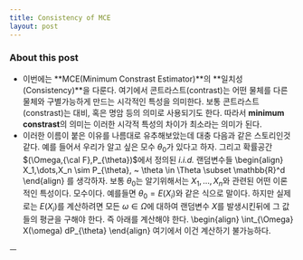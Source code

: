 ```yaml
---
title: Consistency of MCE
layout: post 
---
```


### About this post
- 이번에는 **MCE(Minimum Constrast Estimator)**의 **일치성(Consistency)**을 다룬다. 여기에서 콘트라스트(contrast)는 어떤 물체를 다른 물체와 구별가능하게 만드는 시각적인 특성을 의미한다. 보통 콘트라스트(constrast)는 대비, 혹은 명암 등의 의미로 사용되기도 한다. 따라서 **minimum constrast**의 의미는 이러한 시각적 특성의 차이가 최소라는 의미가 된다. 
- 이러한 이름이 붙은 이유를 나름대로 유추해보았는데 대충 다음과 같은 스토리인것 같다. 예를 들어서 우리가 알고 싶은 모수 $\theta_0$가 있다고 하자. 그리고 확률공간 $(\Omega,{\cal F},P_{\theta})$에서 정의된 *i.i.d.* 랜덤변수들 
\begin{align}
X_1,\dots,X_n \sim P_{\theta}, ~ \theta \in \Theta \subset \mathbb{R}^d
\end{align}
를 생각하자. 보통 $\theta_0$는 알기위해서는 $X_1,\dots,X_n$와 관련된 어떤 이론적인 특성이다. 모수이다. 예를들면 $\theta_0=E(X_i)$와 같은 식으로 말이다. 하지만 실제로는 $E(X_i)$를 계산하려면 모든 $\omega \in \Omega$에 대하여 랜덤변수 $X$를 발생시킨뒤에 그 값들의 평균을 구해야 한다. 즉 아래를 계산해야 한다. 
\begin{align}
\int_{\Omega} X(\omega) dP_{\theta} 
\end{align}
여기에서 이건 계산하기 불가능하다. 

ㅡ
